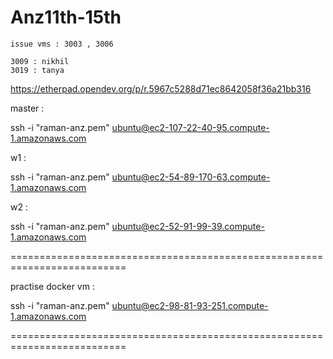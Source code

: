 # Anz11th-15th

```
issue vms : 3003 , 3006

3009 : nikhil
3019 : tanya
```



https://etherpad.opendev.org/p/r.5967c5288d71ec8642058f36a21bb316


master :

ssh -i "raman-anz.pem" ubuntu@ec2-107-22-40-95.compute-1.amazonaws.com

w1 :

ssh -i "raman-anz.pem" ubuntu@ec2-54-89-170-63.compute-1.amazonaws.com

w2 :

ssh -i "raman-anz.pem" ubuntu@ec2-52-91-99-39.compute-1.amazonaws.com




==========================================================================


practise docker vm :

ssh -i "raman-anz.pem" ubuntu@ec2-98-81-93-251.compute-1.amazonaws.com

==========================================================================
